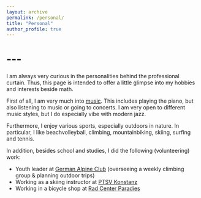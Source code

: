 ```yaml
---
layout: archive
permalink: /personal/
title: "Personal"
author_profile: true
---
```


# ---

I am always very curious in the personalities behind the professional curtain. Thus, this page is intended to offer a little glimpse into my hobbies and interests beside math.

First of all, I am very much into [music](/music). This includes playing the piano, but also listening to music or going to concerts. I am very open to different music styles, but I do especially vibe with modern jazz.

Furthermore, I enjoy various sports, especially outdoors in nature. In particular, I like beachvolleyball, climbing, mountainbiking, skiing, surfing and tennis.

In addition, besides school and studies, I did the following (volunteering) work:
* Youth leader at [German Alpine Club](https://www.alpenverein.de) (overseeing a weekly climbing group & planning outdoor trips)
* Working as a skiing instructor at [PTSV Konstanz](http://dsv-skischule-konstanz.de)
* Working in a bicycle shop at [Rad Center Paradies](https://regiostars.suedkurier.de/Profil/RAD-CENTER_Paradies_GBR_57091)
